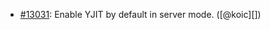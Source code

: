 * [#13031](https://github.com/rubocop/rubocop/pull/13031): Enable YJIT by default in server mode. ([@koic][])
